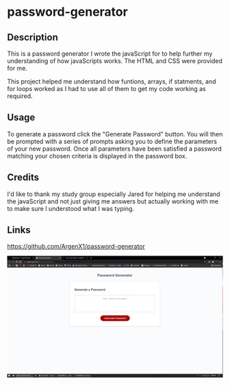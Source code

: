 # password-generator

## Description

This is a password generator I wrote the javaScript for to help further my understanding of how javaScripts works.
The HTML and CSS were provided for me.

This project helped me understand how funtions, arrays, if statments, and for loops worked as I had to use all of them to get my code working as required.

## Usage

To generate a password click the "Generate Password" button. You will then be prompted with a series of prompts asking you to define the parameters of your new password.
Once all parameters have been satisfied a password matching your chosen criteria is displayed in the password box.

## Credits

I'd like to thank my study group especially Jared for helping me understand the javaScript and not just giving me answers but actually working with me to make sure I understood what I was typing.

## Links

https://github.com/ArgenX1/password-generator

![password-gen-screenshot](assets\screenshot.jpg)